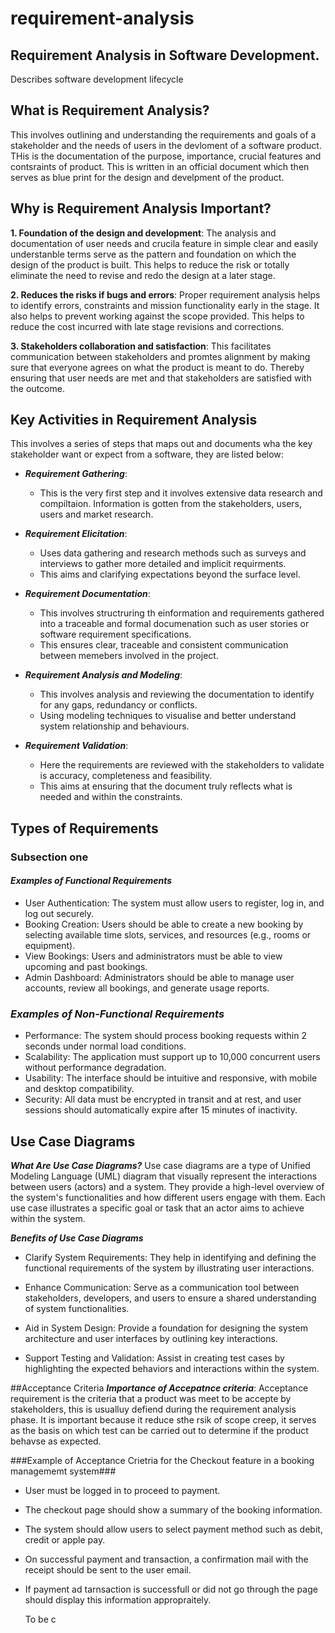 # requirement-analysis

## Requirement Analysis in Software Development.
Describes software development lifecycle 

## What is Requirement Analysis?
 This involves outlining and understanding the requirements and goals of a stakeholder and the needs of users in the devloment of a software product. THis is the documentation of the purpose, importance, crucial features and contsraints of product. This is written in an official document which then serves as blue print for the design and develpment of the product.
 

## Why is Requirement Analysis Important?
**1. Foundation of the design and development**: The analysis and documentation of user needs and crucila feature in simple clear and easily understanble terms serve as the pattern and foundation on which the design of the product is built. This helps to reduce the risk or totally eliminate the need to revise and redo the design at a later stage.

**2. Reduces the risks if bugs and errors**: Proper requirement analysis helps to identify errors, constraints and mission functionality early in the stage. It also helps to prevent working against the scope provided. This helps to reduce the cost incurred with late stage revisions and corrections.

**3. Stakeholders collaboration and satisfaction**: This facilitates communication between stakeholders and promtes alignment by making sure that everyone agrees on what the product is meant  to do. Thereby ensuring that user needs are met and that stakeholders are satisfied with the outcome. 


## Key Activities in Requirement Analysis
This involves a series of steps that maps out and documents wha the key stakeholder want or expect from a software, they are listed below:

- ***Requirement Gathering***: 
  - This is the very first step and it involves extensive data research and compiltaion. Information is gotten from the stakeholders, users, users and market research.

- ***Requirement Elicitation***: 
   - Uses data gathering and research methods such as surveys and interviews to gather more detailed and implicit requirments.
   - This aims and clarifying expectations beyond the surface level.
   
- ***Requirement Documentation***:
   - This involves structruring th einformation and requirements gathered into a traceable and formal documenation such as user stories or software requirement specifications.
   - This ensures clear, traceable and consistent communication between memebers involved in the project.
   
- ***Requirement Analysis and Modeling***:
    - This involves analysis and reviewing the documentation to identify for any gaps, redundancy or conflicts.
    - Using modeling techniques to visualise and better understand system relationship and behaviours.
    
- ***Requirement Validation***:
    - Here the requirements are reviewed with the stakeholders to validate is accuracy, completeness and feasibility.
    - This aims at ensuring that the document truly reflects what is needed and within the constraints.


## Types of Requirements

### Subsection one

#### ***Examples of Functional Requirements***

- User Authentication: The system must allow users to register, log in, and log out securely.
- Booking Creation: Users should be able to create a new booking by selecting available time slots, services, and resources (e.g., rooms or equipment).
- View Bookings: Users and administrators must be able to view upcoming and past bookings.
- Admin Dashboard: Administrators should be able to manage user accounts, review all bookings, and generate usage reports.

### ***Examples of Non-Functional Requirements***

- Performance: The system should process booking requests within 2 seconds under normal load conditions.
- Scalability: The application must support up to 10,000 concurrent users without performance degradation.
- Usability: The interface should be intuitive and responsive, with mobile and desktop compatibility.
- Security: All data must be encrypted in transit and at rest, and user sessions should automatically expire after 15 minutes of inactivity.

## Use Case Diagrams
 ***What Are Use Case Diagrams?***
      Use case diagrams are a type of Unified Modeling Language (UML) diagram that visually represent the interactions between users (actors) and a system. They provide a high-level 
      overview of the system's functionalities and how different users engage with them. Each use case illustrates a specific goal or task that an actor aims to achieve within the 
      system.

 ***Benefits of Use Case Diagrams***
 
   - Clarify System Requirements: They help in identifying and defining the functional requirements of the system by illustrating user interactions.

   - Enhance Communication: Serve as a communication tool between stakeholders, developers, and users to ensure a shared understanding of system functionalities.

   - Aid in System Design: Provide a foundation for designing the system architecture and user interfaces by outlining key interactions.

   - Support Testing and Validation: Assist in creating test cases by highlighting the expected behaviors and interactions within the system.

##Acceptance Criteria
 ***Importance of Accepatnce criteria***: 
    Acceptance requirement is the criteria that a product was meet to be accepte by stakeholders, this is usualluy defiend during the requirement analysis phase.
    It is important because it reduce sthe rsik of scope creep, it serves as the basis on which test can be carried out to determine if the product behavse as expected.

 ###Example of Acceptance Crietria for the Checkout feature in a booking managememt system###
  - User must be logged in to proceed to payment.
  - The checkout page should show a summary of the booking information.
  - The system should allow users to select payment method such as debit, credit or apple pay.
  - On successful payment and transaction, a confirmation mail with the receipt should be sent to the user email.
  - If payment ad tarnsaction is successfull or did not go through the page should display this information appropraitely.

    To be c
